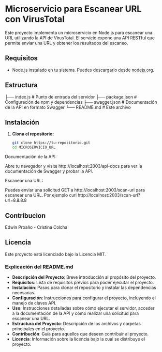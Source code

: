# Microservicio para Escanear URL con VirusTotal

Este proyecto implementa un microservicio en Node.js para escanear una URL utilizando la API de VirusTotal. El servicio expone una API RESTful que permite enviar una URL y obtener los resultados del escaneo.

## Requisitos

- Node.js instalado en tu sistema. Puedes descargarlo desde [nodejs.org](https://nodejs.org/).

## Estructura

├── index.js         # Punto de entrada del servidor
├── package.json     # Configuración de npm y dependencias
├── swagger.json     # Documentación de la API en formato Swagger
└── README.md        # Este archivo


## Instalación

1. **Clona el repositorio:**

   ```bash
   git clone https://tu-repositorio.git
   cd MICROSERVICIO_URL

Documentación de la API:

Abre tu navegador y visita http://localhost:2003/api-docs para ver la documentación de Swagger y probar la API.

Escanear una URL:

Puedes enviar una solicitud GET a http://localhost:2003/scan-url para escanear una URL. Por ejemplo
curl http://localhost:2003/scan-url?url=8.8.8.8

## Contribucion

Edwin Proaño - Cristina Colcha

 ## Licencia

Este proyecto está licenciado bajo la Licencia MIT.

### Explicación del README.md

- **Descripción del Proyecto**: Breve introducción al propósito del proyecto.
- **Requisitos**: Lista de requisitos previos para poder ejecutar el proyecto.
- **Instalación**: Pasos para clonar el repositorio y instalar las dependencias necesarias.
- **Configuración**: Instrucciones para configurar el proyecto, incluyendo el manejo de claves API.
- **Uso**: Instrucciones detalladas sobre cómo ejecutar el servidor, acceder a la documentación de la API y cómo realizar una solicitud para escanear una URL.
- **Estructura del Proyecto**: Descripción de los archivos y carpetas principales en el proyecto.
- **Contribución**: Guía para aquellos que deseen contribuir al proyecto.
- **Licencia**: Información sobre la licencia bajo la cual se distribuye el proyecto.






